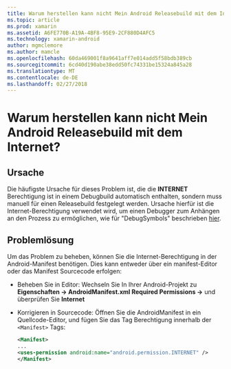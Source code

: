 ```yaml
---
title: Warum herstellen kann nicht Mein Android Releasebuild mit dem Internet?
ms.topic: article
ms.prod: xamarin
ms.assetid: A6FE770B-A19A-4BF8-95E9-2CF880D4AFC5
ms.technology: xamarin-android
author: mgmclemore
ms.author: mamcle
ms.openlocfilehash: 60da469001f8a9641aff7e014add5f58bdb389cb
ms.sourcegitcommit: 6cd40d190abe38edd50fc74331be15324a845a28
ms.translationtype: MT
ms.contentlocale: de-DE
ms.lasthandoff: 02/27/2018
---
```

# <a name="why-cant-my-android-release-build-connect-to-the-internet"></a>Warum herstellen kann nicht Mein Android Releasebuild mit dem Internet?

## <a name="cause"></a>Ursache

Die häufigste Ursache für dieses Problem ist, die die **INTERNET** Berechtigung ist in einem Debugbuild automatisch enthalten, sondern muss manuell für einen Releasebuild festgelegt werden. Ursache hierfür ist die Internet-Berechtigung verwendet wird, um einen Debugger zum Anhängen an den Prozess zu ermöglichen, wie für "DebugSymbols" beschrieben [hier](~/android/deploy-test/building-apps/build-process.md).


## <a name="fix"></a>Problemlösung

Um das Problem zu beheben, können Sie die Internet-Berechtigung in der Android-Manifest benötigen. Dies kann entweder über ein manifest-Editor oder das Manifest Sourcecode erfolgen:

-   Beheben Sie in Editor: Wechseln Sie In Ihrer Android-Projekt zu **Eigenschaften -> AndroidManifest.xml Required Permissions ->** und überprüfen Sie **Internet**

-   Korrigieren in Sourcecode: Öffnen Sie die AndroidManifest in ein Quellcode-Editor, und fügen Sie das Tag Berechtigung innerhalb der `<Manifest>` Tags:

    ```xml
    <Manifest>
    ...
    <uses-permission android:name="android.permission.INTERNET" />
    </Manifest>
    ```
